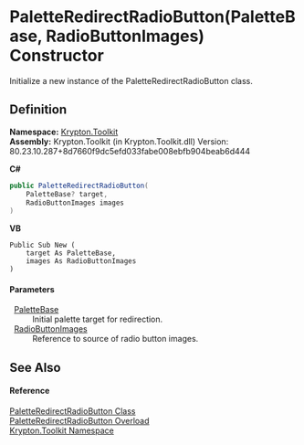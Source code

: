# PaletteRedirectRadioButton(PaletteBase, RadioButtonImages) Constructor


Initialize a new instance of the PaletteRedirectRadioButton class.



## Definition
**Namespace:** <a href="79d2eac2-21f4-54ff-7552-b20c33c30600.md">Krypton.Toolkit</a>  
**Assembly:** Krypton.Toolkit (in Krypton.Toolkit.dll) Version: 80.23.10.287+8d7660f9dc5efd033fabe008ebfb904beab6d444

**C#**
``` C#
public PaletteRedirectRadioButton(
	PaletteBase? target,
	RadioButtonImages images
)
```
**VB**
``` VB
Public Sub New ( 
	target As PaletteBase,
	images As RadioButtonImages
)
```



#### Parameters
<dl><dt>  <a href="6da77fa5-1590-4646-f2ea-70002c922aee.md">PaletteBase</a></dt><dd>Initial palette target for redirection.</dd><dt>  <a href="9847494b-e604-f9eb-cea3-0f18998600f4.md">RadioButtonImages</a></dt><dd>Reference to source of radio button images.</dd></dl>

## See Also


#### Reference
<a href="1c93a903-710b-3306-cebe-9e45b779077c.md">PaletteRedirectRadioButton Class</a>  
<a href="92dcb8eb-e651-3043-f064-f9b2b7a32446.md">PaletteRedirectRadioButton Overload</a>  
<a href="79d2eac2-21f4-54ff-7552-b20c33c30600.md">Krypton.Toolkit Namespace</a>  
